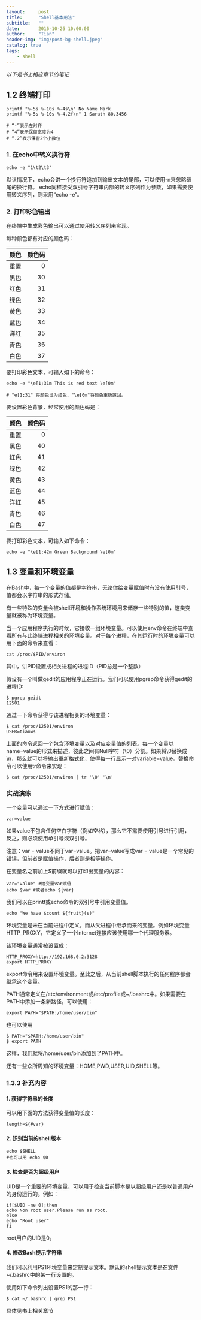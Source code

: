 ```yaml
---
layout:     post
title:      "Shell基本用法"
subtitle:   ""
date:       2016-10-26 10:00:00
author:     "Tian"
header-img: "img/post-bg-shell.jpeg"
catalog: true
tags:
    - shell
---
```


*以下是书上相应章节的笔记*

## 1.2 终端打印

```shell
printf "%-5s %-10s %-4s\n" No Name Mark
printf "%-5s %-10s %-4.2f\n" 1 Sarath 80.3456

# “-”表示左对齐
# “4”表示保留宽度为4
# “.2”表示保留2个小数位

```

### 1. 在echo中转义换行符

	echo -e "1\t2\t3"
    
默认情况下，echo会讲一个换行符追加到输出文本的尾部，可以使用-n来忽略结尾的换行符。
echo同样接受双引号字符串内部的转义序列作为参数，如果需要使用转义序列，则采用“echo -e”。

### 2. 打印彩色输出

在终端中生成彩色输出可以通过使用转义序列来实现。

每种颜色都有对应的颜色码：

|颜色|颜色码|
|---|----:|
|重置|0|
|黑色|30|
|红色|31|
|绿色|32|
|黄色|33|
|蓝色|34|
|洋红|35|
|青色|36|
|白色|37|

要打印彩色文本，可输入如下的命令：

```shell
echo -e "\e[1;31m This is red text \e[0m"
    
# "e[1;31" 将颜色设为红色，"\e[0m"将颜色重新置回。
```

要设置彩色背景，经常使用的颜色码是：

|颜色|颜色码|
|---|----:|
|重置|0|
|黑色|40|
|红色|41|
|绿色|42|
|黄色|43|
|蓝色|44|
|洋红|45|
|青色|46|
|白色|47|

要打印彩色文本，可输入如下命令：
	
    echo -e "\e[1;42m Green Background \e[0m"
    
## 1.3 变量和环境变量

在Bash中，每一个变量的值都是字符串，无论你给变量赋值时有没有使用引号，值都会以字符串的形式存储。

有一些特殊的变量会被shell环境和操作系统环境用来储存一些特别的值，这类变量就被称为环境变量。

当一个应用程序执行的时候，它接收一组环境变量。可以使用env命令在终端中查看所有与此终端进程相关的环境变量。对于每个进程，在其运行时的环境变量可以用下面的命令来查看：
	
    cat /proc/$PID/environ
    
其中，讲PID设置成相关进程的进程ID（PID总是一个整数）

假设有一个叫做gedit的应用程序正在运行。我们可以使用pgrep命令获得gedit的进程ID:

	$ pgrep geidt
    12501
    
通过一下命令获得与该进程相关的环境变量：

	$ cat /proc/12501/environ
    USER=tianws
    
上面的命令返回一个包含环境变量以及对应变量值的列表。每一个变量以name=value的形式来描述，彼此之间有Null字符（\0）分割。如果将\0替换成\n，那么就可以将输出重新格式化，使得每一行显示一对variable=value。替换命令可以使用tr命令来实现：
	
    $ cat /proc/12501/environ | tr '\0' '\n'
    
### 实战演练

一个变量可以通过一下方式进行赋值：

	var=value
    
如果value不包含任何空白字符（例如空格），那么它不需要使用引号进行引用，反之，则必须使用单引号或双引号。

注意：var = value不同于var=value。把var=value写成var = value是一个常见的错误，但前者是赋值操作，后者则是相等操作。

在变量名之前加上$前缀就可以打印出变量的内容：

```
var="value" #给变量var赋值
echo $var #或者echo ${var}
```

我们可以在printf或echo命令的双引号中引用变量值。

	echo "We have $count ${fruit}(s)"
    
环境变量是未在当前进程中定义，而从父进程中继承而来的变量。例如环境变量HTTP_PROXY，它定义了一个Internet连接应该使用哪一个代理服务器。

该环境变量通常被设置成：

	HTTP_PROXY=http://192.168.0.2:3128
    export HTTP_PROXY

export命令用来设置环境变量。至此之后，从当前shell脚本执行的任何程序都会继承这个变量。

PATH通常定义在/etc/environment或/etc/profile或~/.bashrc中。如果需要在PATH中添加一条新路径，可以使用：

	export PAYH="$PATH:/home/user/bin"
    
也可以使用

```
$ PATH="$PATH:/home/user/bin"
$ export PATH
```

这样，我们就将/home/user/bin添加到了PATH中。

还有一些众所周知的环境变量：HOME,PWD,USER,UID,SHELL等。

### 1.3.3 补充内容

#### 1. 获得字符串的长度

可以用下面的方法获得变量值的长度：

	length=${#var}
    
#### 2. 识别当前的shell版本

	echo $SHELL
    #也可以用 echo $0
    
#### 3. 检查是否为超级用户

UID是一个重要的环境变量，可以用于检查当前脚本是以超级用户还是以普通用户的身份运行的。例如：

```
if[$UID -ne 0];then
echo Non root user.Please run as root.
else
echo "Root user"
fi
```

root用户的UID是0。

#### 4. 修改Bash提示字符串

我们可以利用PS1环境变量来定制提示文本。默认的shell提示文本是在文件~/.bashrc中的某一行设置的。

使用如下命令列出设置PS1的那一行：

	$ cat ~/.bashrc | grep PS1
    
具体见书上相关章节
